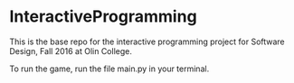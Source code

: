 # InteractiveProgramming

This is the base repo for the interactive programming project for Software Design, Fall 2016 at Olin College.


To run the game, run the file main.py in your terminal.
